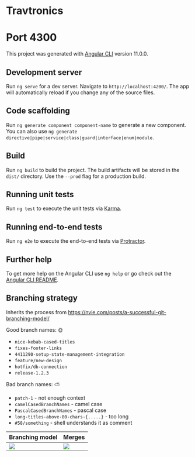 # Travtronics
# Port 4300

This project was generated with [Angular CLI](https://github.com/angular/angular-cli) version 11.0.0.

## Development server

Run `ng serve` for a dev server. Navigate to `http://localhost:4200/`. The app will automatically reload if you change any of the source files.

## Code scaffolding

Run `ng generate component component-name` to generate a new component. You can also use `ng generate directive|pipe|service|class|guard|interface|enum|module`.

## Build

Run `ng build` to build the project. The build artifacts will be stored in the `dist/` directory. Use the `--prod` flag for a production build.

## Running unit tests

Run `ng test` to execute the unit tests via [Karma](https://karma-runner.github.io).

## Running end-to-end tests

Run `ng e2e` to execute the end-to-end tests via [Protractor](http://www.protractortest.org/).

## Further help

To get more help on the Angular CLI use `ng help` or go check out the [Angular CLI README](https://github.com/angular/angular-cli/blob/master/README.md).

## Branching strategy

Inherits the process from <https://nvie.com/posts/a-successful-git-branching-model/>

Good branch names: :sun_with_face:

- `nice-kebab-cased-titles`
- `fixes-footer-links`
- `4411290-setup-state-management-integration`
- `feature/new-design`
- `hotfix/db-connection`
- `release-1.2.3`

Bad branch names: :partly_sunny:

- `patch-1` - not enough context
- `camelCasedBranchNames` - camel case
- `PascalCasedBranchNames` - pascal case
- `long-titles-above-80-chars-{.....}` - too long
- `#58/something` - shell understands it as comment

| Branching model                            | Merges                                            |
| ------------------------------------------ | ------------------------------------------------- |
| ![](https://nvie.com/img/git-model@2x.png) | ![](https://nvie.com/img/merge-without-ff@2x.png) |

